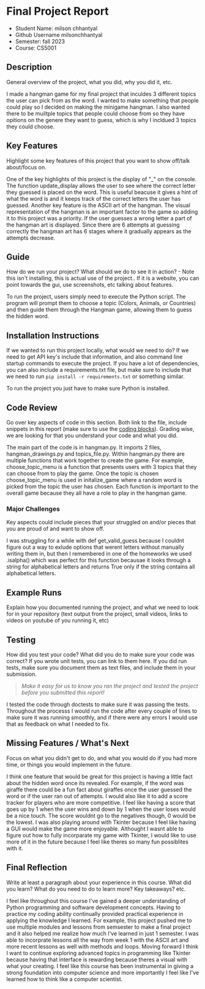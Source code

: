 # Final Project Report

* Student Name: milson chhantyal
* Github Username milsonchhantyal
* Semester: fall 2023
* Course: CS5001



## Description 
General overview of the project, what you did, why you did it, etc. 

I made a hangman game for my final project that inculdes 3 different topics the user can pick from as the word. I wanted to make something that people could play so I decided on making the minigame hangman. I also wanted there to be muiltple topics that people could choose from so they have opitions on the genere they want to guess, which is why I incldued 3 topics they could choose.

## Key Features
Highlight some key features of this project that you want to show off/talk about/focus on. 

One of the key highlights of this project is the display of "_" on the console. The function update_display allows the user to see where the correct letter they guessed is placed on the word. This is useful beacuse it gives a hint of what the word is and it keeps track of the correct letters the user has guessed. Another key feature is the ASCII art of the hangman. The visual representation of the hangman is an important factor to the game so adding it to this project was a priority. If the user guesses a wrong letter a part of the hangman art is displayed. Since there are 6 attempts at guessing correctly the hangman art has 6 stages where it gradually appears as the attempts decrease.

## Guide
How do we run your project? What should we do to see it in action? - Note this isn't installing, this is actual use of the project.. If it is a website, you can point towards the gui, use screenshots, etc talking about features.

To run the project, users simply need to execute the Python script. The program will prompt them to choose a topic (Colors, Animals, or Countries) and then guide them through the Hangman game, allowing them to guess the hidden word.

## Installation Instructions
If we wanted to run this project locally, what would we need to do?  If we need to get API key's include that information, and also command line startup commands to execute the project. If you have a lot of dependencies, you can also include a requirements.txt file, but make sure to include that we need to run `pip install -r requirements.txt` or something similar.

To run the project you just have to make sure Python is installed. 

## Code Review
Go over key aspects of code in this section. Both link to the file, include snippets in this report (make sure to use the [coding blocks](https://github.com/adam-p/markdown-here/wiki/Markdown-Cheatsheet#code)).  Grading wise, we are looking for that you understand your code and what you did. 

The main part of the code is in hangman.py. It imports 2 files, hangman_drawings.py and topics_file.py. Within hangman.py there are multiple functions that work together to create the game. For example, choose_topic_menu is a function that presents users with 3 topics that they can choose from to play the game. Once the topic is chosen choose_topic_menu is used in initalize_game where a random word is picked from the topic the user has chosen. Each function is important to the overall game because they all have a role to play in the hangman game.

### Major Challenges
Key aspects could include pieces that your struggled on and/or pieces that you are proud of and want to show off.

I was struggling for a while with def get_valid_guess because I couldnt figure out a way to exlude options that werent letters without manually writing them in, but then I remembered in one of the homeworks we used .isalpha() which was perfect for this function becausae it looks through a string for alphabetical letters and returns True only if the string contains all alphabetical letters.

## Example Runs
Explain how you documented running the project, and what we need to look for in your repository (text output from the project, small videos, links to videos on youtube of you running it, etc)

## Testing
How did you test your code? What did you do to make sure your code was correct? If you wrote unit tests, you can link to them here. If you did run tests, make sure you document them as text files, and include them in your submission. 

> _Make it easy for us to know you *ran the project* and *tested the project* before you submitted this report!_

I tested the code through doctests to make sure it was passing the tests. Throughout the processs I would run the code after every couple of lines to make sure it was running smoothly, and if there were any errors I would use that as feedback on what I needed to fix.

## Missing Features / What's Next
Focus on what you didn't get to do, and what you would do if you had more time, or things you would implement in the future. 

I think one feature that would be great for this project is having a little fact about the hidden word once its revealed. For example, if the word was giraffe there could be a fun fact about giraffes once the user guessed the word or if the user ran out of attempts. I would also like it to add a score tracker for players who are more competitive. I feel like having a score that goes up by 1 when the user wins and down by 1 when the user loses would be a nice touch. The score wouldnt go to the negatives though, 0 would be the lowest. I was also playing around with Tkinter because I feel like having a GUI would make the game more enjoyable. Althought I wasnt able to figure out how to fully incorparate my game with Tkinter, I would like to use more of it in the future because I feel like theres so many fun possiblites with it.

## Final Reflection
Write at least a paragraph about your experience in this course. What did you learn? What do you need to do to learn more? Key takeaways? etc.

I feel like throughout this course I've gained a deeper understanding of Python programming and software development concepts. Having to practice my coding ability continually provided practical experience in applying the knowledge I learned. For example, this project pushed me to use multiple modules and lessons from semsester to make a final project and it also helped me realize how much I've learned in just 1 semester. I was able to incorprate lessons all the way from week 1 with the ASCII art and more recent lessons as well with methods and loops. Moving forward I think I want to continue exploring advanced topics in programming like Tkinter because having that interface is rewarding because theres a visual with what your creating. I feel like this course has been instrumental in giving a strong foundation into computer science and more importantly I feel like I've learned how to think like a computer scientist. 
